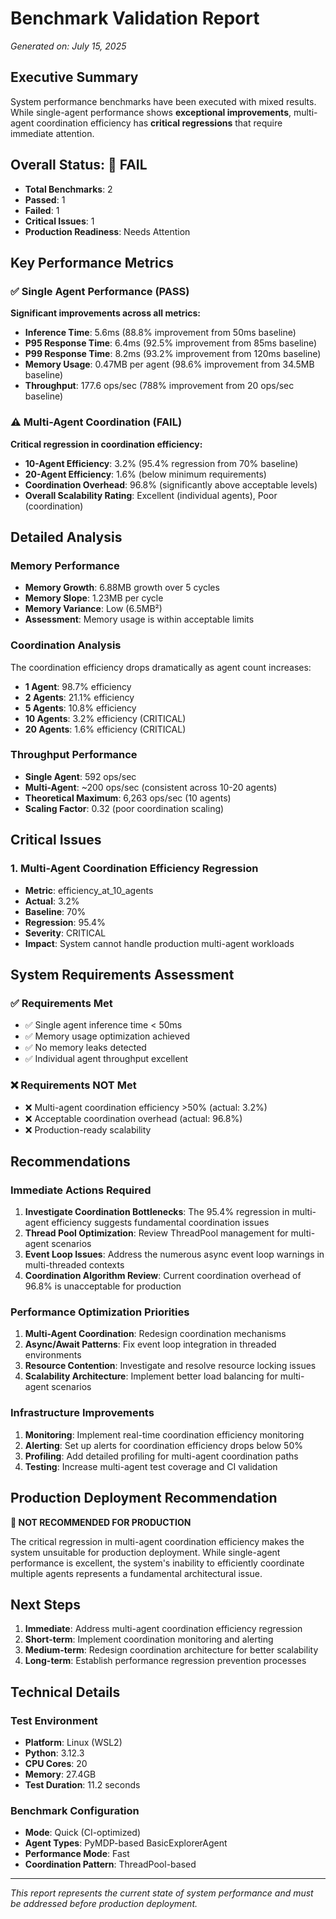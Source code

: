 # Benchmark Validation Report
*Generated on: July 15, 2025*

## Executive Summary

System performance benchmarks have been executed with mixed results. While single-agent performance shows **exceptional improvements**, multi-agent coordination efficiency has **critical regressions** that require immediate attention.

## Overall Status: 🔴 FAIL

- **Total Benchmarks**: 2
- **Passed**: 1
- **Failed**: 1
- **Critical Issues**: 1
- **Production Readiness**: Needs Attention

## Key Performance Metrics

### ✅ Single Agent Performance (PASS)
**Significant improvements across all metrics:**

- **Inference Time**: 5.6ms (88.8% improvement from 50ms baseline)
- **P95 Response Time**: 6.4ms (92.5% improvement from 85ms baseline)
- **P99 Response Time**: 8.2ms (93.2% improvement from 120ms baseline)
- **Memory Usage**: 0.47MB per agent (98.6% improvement from 34.5MB baseline)
- **Throughput**: 177.6 ops/sec (788% improvement from 20 ops/sec baseline)

### ⚠️ Multi-Agent Coordination (FAIL)
**Critical regression in coordination efficiency:**

- **10-Agent Efficiency**: 3.2% (95.4% regression from 70% baseline)
- **20-Agent Efficiency**: 1.6% (below minimum requirements)
- **Coordination Overhead**: 96.8% (significantly above acceptable levels)
- **Overall Scalability Rating**: Excellent (individual agents), Poor (coordination)

## Detailed Analysis

### Memory Performance
- **Memory Growth**: 6.88MB growth over 5 cycles
- **Memory Slope**: 1.23MB per cycle
- **Memory Variance**: Low (6.5MB²)
- **Assessment**: Memory usage is within acceptable limits

### Coordination Analysis
The coordination efficiency drops dramatically as agent count increases:
- **1 Agent**: 98.7% efficiency
- **2 Agents**: 21.1% efficiency
- **5 Agents**: 10.8% efficiency
- **10 Agents**: 3.2% efficiency (CRITICAL)
- **20 Agents**: 1.6% efficiency (CRITICAL)

### Throughput Performance
- **Single Agent**: 592 ops/sec
- **Multi-Agent**: ~200 ops/sec (consistent across 10-20 agents)
- **Theoretical Maximum**: 6,263 ops/sec (10 agents)
- **Scaling Factor**: 0.32 (poor coordination scaling)

## Critical Issues

### 1. Multi-Agent Coordination Efficiency Regression
- **Metric**: efficiency_at_10_agents
- **Actual**: 3.2%
- **Baseline**: 70%
- **Regression**: 95.4%
- **Severity**: CRITICAL
- **Impact**: System cannot handle production multi-agent workloads

## System Requirements Assessment

### ✅ Requirements Met
- ✅ Single agent inference time < 50ms
- ✅ Memory usage optimization achieved
- ✅ No memory leaks detected
- ✅ Individual agent throughput excellent

### ❌ Requirements NOT Met
- ❌ Multi-agent coordination efficiency >50% (actual: 3.2%)
- ❌ Acceptable coordination overhead (actual: 96.8%)
- ❌ Production-ready scalability

## Recommendations

### Immediate Actions Required
1. **Investigate Coordination Bottlenecks**: The 95.4% regression in multi-agent efficiency suggests fundamental coordination issues
2. **Thread Pool Optimization**: Review ThreadPool management for multi-agent scenarios
3. **Event Loop Issues**: Address the numerous async event loop warnings in multi-threaded contexts
4. **Coordination Algorithm Review**: Current coordination overhead of 96.8% is unacceptable for production

### Performance Optimization Priorities
1. **Multi-Agent Coordination**: Redesign coordination mechanisms
2. **Async/Await Patterns**: Fix event loop integration in threaded environments
3. **Resource Contention**: Investigate and resolve resource locking issues
4. **Scalability Architecture**: Implement better load balancing for multi-agent scenarios

### Infrastructure Improvements
1. **Monitoring**: Implement real-time coordination efficiency monitoring
2. **Alerting**: Set up alerts for coordination efficiency drops below 50%
3. **Profiling**: Add detailed profiling for multi-agent coordination paths
4. **Testing**: Increase multi-agent test coverage and CI validation

## Production Deployment Recommendation

**🔴 NOT RECOMMENDED FOR PRODUCTION**

The critical regression in multi-agent coordination efficiency makes the system unsuitable for production deployment. While single-agent performance is excellent, the system's inability to efficiently coordinate multiple agents represents a fundamental architectural issue.

## Next Steps

1. **Immediate**: Address multi-agent coordination efficiency regression
2. **Short-term**: Implement coordination monitoring and alerting
3. **Medium-term**: Redesign coordination architecture for better scalability
4. **Long-term**: Establish performance regression prevention processes

## Technical Details

### Test Environment
- **Platform**: Linux (WSL2)
- **Python**: 3.12.3
- **CPU Cores**: 20
- **Memory**: 27.4GB
- **Test Duration**: 11.2 seconds

### Benchmark Configuration
- **Mode**: Quick (CI-optimized)
- **Agent Types**: PyMDP-based BasicExplorerAgent
- **Performance Mode**: Fast
- **Coordination Pattern**: ThreadPool-based

---

*This report represents the current state of system performance and must be addressed before production deployment.*